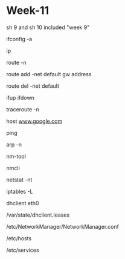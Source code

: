 # Week-11
sh 9 and sh 10 included
"week 9"


ifconfig -a

ip

route -n

route add -net default gw address

route del -net default

ifup ifdown

traceroute -n

host www.google.com

ping 

arp -n

nm-tool

nmcli

netstat -nt

iptables -L

dhclient eth0

/var/state/dhclient.leases

/etc/NetworkManager/NetworkManager.conf

/etc/hosts

/etc/services
